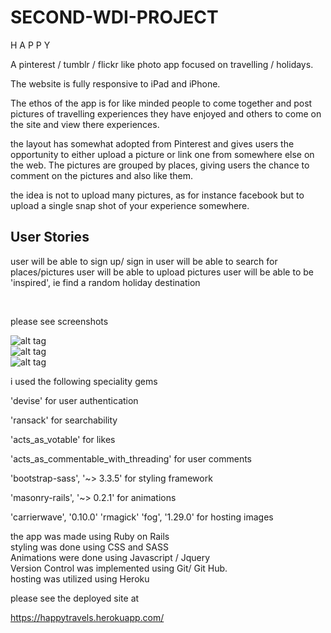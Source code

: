 # SECOND-WDI-PROJECT

H A P P Y 


A pinterest / tumblr / flickr like photo app focused on travelling / holidays.

The website is fully responsive to iPad and iPhone.

The ethos of the app is for like minded people to come together and post pictures of travelling experiences they have enjoyed and others to come on the site and view there experiences.

the layout has somewhat adopted from Pinterest and gives users the opportunity to either upload a picture or link one from somewhere else on the web. The pictures are grouped by places, giving users the chance to comment on the pictures and also like them.

the idea is not to upload many pictures, as for instance facebook but to upload a single snap shot of your experience somewhere.

User Stories
------------

user will be able to sign up/ sign in
user will be able to search for places/pictures
user will be able to upload pictures
user will be able to be 'inspired', ie find a random holiday destination

<br>

please see screenshots

![alt tag](http://imgur.com/2YrV4GZ)</br>
![alt tag](http://imgur.com/OdvWdE9)</br>
![alt tag](http://imgur.com/AGJr5Cz)</br>

i used the following speciality gems 

'devise' for user authentication

'ransack' for searchability

'acts_as_votable' for likes

'acts_as_commentable_with_threading' for user comments

'bootstrap-sass', '~> 3.3.5' for styling framework

'masonry-rails', '~> 0.2.1' for animations

'carrierwave', '0.10.0'
'rmagick'
'fog', '1.29.0'
for hosting images


the app was made using Ruby on Rails
<br>
styling was done using CSS and SASS
<br>
Animations were done using Javascript / Jquery
<br>
Version Control was implemented using Git/ Git Hub.
<br>
hosting was utilized using Heroku
<br>

please see the deployed site at

https://happytravels.herokuapp.com/
